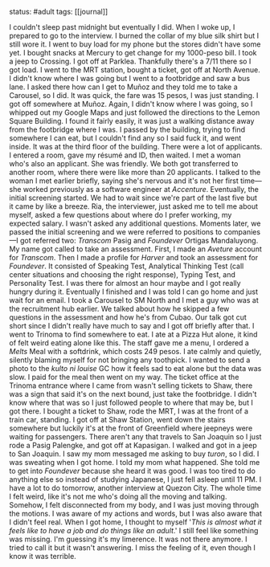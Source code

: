 status: #adult 
tags: [[journal]]

I couldn't sleep past midnight but eventually I did. When I woke up, I prepared to go to the interview. I burned the collar of my blue silk shirt but I still wore it. I went to buy load for my phone but the stores didn't have some yet. I bought snacks at Mercury to get change for my 1000-peso bill. I took a jeep to Crossing. I got off at Parklea. Thankfully there's a 7/11 there so I got load. I went to the MRT station, bought a ticket, got off at North Avenue. I didn't know where I was going but I went to a footbridge and saw a bus lane. I asked there how can I get to Muñoz and they told me to take a Carousel, so I did. It was quick, the fare was 15 pesos, I was just standing. I got off somewhere at Muñoz. Again, I didn't know where I was going, so I whipped out my Google Maps and just followed the directions to the Lemon Square Building. I found it fairly easily, it was just a walking distance away from the footbridge where I was. I passed by the building, trying to find somewhere I can eat, but I couldn't find any so I said fuck it, and went inside. It was at the third floor of the building. There were a lot of applicants. I entered a room, gave my résumé and ID, then waited. I met a woman who's also an applicant. She was friendly. We both got transferred to another room, where there were like more than 20 applicants. I talked to the woman I met earlier briefly, saying she's nervous and it's not her first time—she worked previously as a software engineer at *Accenture*. Eventually, the initial screening started. We had to wait since we're part of the last five but it came by like a breeze. Ria, the interviewer, just asked me to tell me about myself, asked a few questions about where do I prefer working, my expected salary. I wasn't asked any additional questions. Moments later, we passed the initial screening and we were referred to positions to companies—I got referred two: *Transcom* Pasig and *Foundever* Ortigas Mandaluyong. My name got called to take an assessment. First, I made an *Aveture* account for *Transcom*. Then I made a profile for *Harver* and took an assessment for *Foundever*. It consisted of Speaking Test, Analytical Thinking Test (call center situations and choosing the right response), Typing Test, and Personality Test. I was there for almost an hour maybe and I got really hungry during it. Eventually I finished and I was told I can go home and just wait for an email. I took a Carousel to SM North and I met a guy who was at the recruitment hub earlier. We talked about how he skipped a few questions in the assessment and how he's from Cubao. Our talk got cut short since I didn't really have much to say and I got off briefly after that. I went to Trinoma to find somewhere to eat. I ate at a Pizza Hut alone, it kind of felt weird eating alone like this. The staff gave me a menu, I ordered a *Melts* Meal with a softdrink, which costs 249 pesos. I ate calmly and quietly, silently blaming myself for not bringing any toothpick. I wanted to send a photo to the *kulto ni louise* GC how it feels sad to eat alone but the data was slow. I paid for the meal then went on my way. The ticket office at the Trinoma entrance where I came from wasn't selling tickets to Shaw, there was a sign that said it's on the next bound, just take the footbridge. I didn't know where that was so I just followed people to where that may be, but I got there. I bought a ticket to Shaw, rode the MRT, I was at the front of a train car, standing. I got off at Shaw Station, went down the stairs somewhere but luckily it's at the front of Greenfield where jeepneys were waiting for passengers. There aren't any that travels to San Joaquin so I just rode a Pasig Palengke, and got off at Kapasigan. I walked and got in a jeep to San Joaquin. I saw my mom messaged me asking to buy *turon*, so I did. I was sweating when I got home. I told my mom what happened. She told me to get into *Foundever* because she heard it was good. I was too tired to do anything else so instead of studying Japanese, I just fell asleep until 11 PM. I have a lot to do tomorrow, another interview at Quezon City. The whole time I felt weird, like it's not me who's doing all the moving and talking. Somehow, I felt disconnected from my body, and I was just moving through the motions. I was aware of my actions and words, but I was also aware that I didn't feel real. When I got home, I thought to myself '*This is almost what it feels like to have a job and do things like an adult*.' I still feel like something was missing. I'm guessing it's my limerence. It was not there anymore. I tried to call it but it wasn't answering. I miss the feeling of it, even though I know it was terrible.